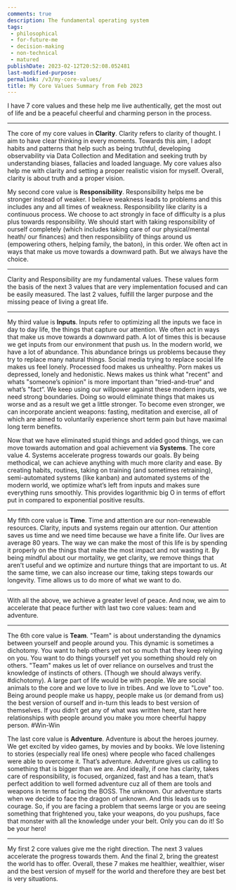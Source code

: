 ```yaml
---
comments: true
description: The fundamental operating system
tags:
 - philosophical
 - for-future-me
 - decision-making
 - non-technical
 - matured
publishDate: 2023-02-12T20:52:08.052481
last-modified-purpose: 
permalink: /v3/my-core-values/
title: My Core Values Summary from Feb 2023
---
```


I have 7 core values and these help me live authentically, get the most out of life and be a peaceful cheerful and charming person in the process.

***

The core of my core values in **Clarity**. Clarity refers to clarity of thought. I aim to have clear thinking in every moments. Towards this aim, I adopt habits and patterns that help such as being truthful, developing observability via Data Collection and Meditation and seeking truth by understanding biases, fallacies and loaded language. My core values also help me with clarity and setting a proper realistic vision for myself. Overall, clarity is about truth and a proper vision.

My second core value is **Responsibility**. Responsibility helps me be stronger instead of weaker. I believe weakness leads to problems and this includes any and all times of weakness. Responsibility like clarity is a continuous process. We choose to act strongly in face of difficulty is a plus plus towards responsibility. We should start with taking responsibility of ourself completely (which includes taking care of our physical/mental heath/ our finances) and then responsibility of things around us (empowering others, helping family, the baton), in this order. We often act in ways that make us move towards a downward path. But we always have the choice.

***

Clarity and Responsibility are my fundamental values. These values form the basis of the next 3 values that are very implementation focused and can be easily measured. The last 2 values, fulfill the larger purpose and the missing peace of living a great life.

***

My third value is **Inputs**. Inputs refer to optimizing all the inputs we face in day to day life, the things that capture our attention. We often act in ways that make us move towards a downward path. A lot of times this is because we get inputs from our environment that push us. In the modern world, we have a lot of abundance. This abundance brings us problems because they try to replace many natural things. Social media trying to replace social life makes us feel lonely. Processed food makes us unhealthy. Porn makes us depressed, lonely and hedonistic. News makes us think what "recent" and whats "someone’s opinion" is more important than "tried-and-true“ and what’s "fact“. We keep using our willpower against these modern inputs, we need strong boundaries. Doing so would eliminate things that makes us worse and as a result we get a little stronger. To become even stronger, we can incorporate ancient weapons: fasting, meditation and exercise, all of which are aimed to voluntarily experience short term pain but have maximal long term benefits.

Now that we have eliminated stupid things and added good things, we can move towards automation and goal achievement via **Systems**. The core value 4. Systems accelerate progress towards our goals. By being methodical, we can achieve anything with much more clarity and ease. By creating habits, routines, taking on training (and sometimes retraining), semi-automated systems (like kanban) and automated systems of the modern world, we optimize what’s left from inputs and makes sure everything runs smoothly. This provides logarithmic big O in terms of effort put in compared to exponential positive results.

***

My fifth core value is **Time**. Time and attention are our non-renewable resources. Clarity, inputs and systems regain our attention. Our attention saves us time and we need time because we have a finite life. Our lives are average 80 years. The way we can make the most of this life is by spending it properly on the things that make the most impact and not wasting it. By being mindful about our mortality, we get clarity, we remove things that aren’t useful and we optimize and nurture things that are important to us. At the same time, we can also increase our time, taking steps towards our longevity. Time allows us to do more of what we want to do.

***

With all the above, we achieve a greater level of peace. And now, we aim to accelerate that peace further with last two core values: team and adventure.

***

The 6th core value is **Team**. "Team" is about understanding the dynamics between yourself and people around you. This dynamic is sometimes a dichotomy. You want to help others yet not so much that they keep relying on you. You want to do things yourself yet you something should rely on others. "Team" makes us let of over reliance on ourselves and trust the knowledge of instincts of others. (Though we should always verify. #dichotomy). A large part of life would be with people. We are social animals to the core and we love to live in tribes. And we love to "Love" too. Being around people make us happy, people make us (or demand from us) the best version of ourself and in-turn this leads to best version of themselves. If you didn’t get any of what was written here, start here relationships with people around you make you more cheerful  happy person. #Win-Win

The last core value is **Adventure**. Adventure is about the heroes journey. We get excited by video games, by movies and by books. We love listening to stories (especially real life ones) where people who faced challenges were able to overcome it. That’s adventure. Adventure gives us calling to something that is bigger than we are. And ideally, if one has clarity, takes care of responsibility, is focused, organized, fast and has a team, that’s perfect addition to well formed adventure cuz all of them are tools and weapons in terms of facing the BOSS. The unknown. Our adventure starts when we decide to face the dragon of unknown. And this leads us to courage. So, if you are facing a problem that seems large or you are seeing something that frightened you, take your weapons, do you pushups, face that monster with all the knowledge under your belt. Only you can do it! So be your hero!

***

My first 2 core values give me the right direction. The next 3 values accelerate the progress towards them. And the final 2, bring the greatest the world has to offer. Overall, these 7 makes me healthier, wealthier, wiser and the best version of myself for the world and therefore they are best bet is very situations.